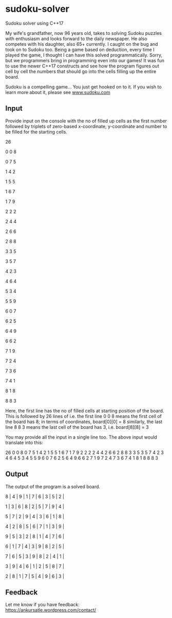 # sudoku-solver
Sudoku solver using C++17

My wife's grandfather, now 96 years old, takes to solving Sudoku puzzles with enthusiasm and looks forward to the daily newspaper. He also competes with his daughter, also 65+ currently. I caught on the bug and took on to Sudoku too. Being a game based on deduction, every time I played the game, I thought I can have this solved programmatically. Sorry, but we programmers bring in programming even into our games! It was fun to use the newer C++17 constructs and see how the program figures out cell by cell the numbers that should go into the cells filling up the entire board. 

Sudoku is a compelling game... You just get hooked on to it. If you wish to learn more about it, please see www.sudoku.com 

## Input
Provide input on the console with the no of filled up cells as the first number followed by triplets of zero-based x-coordinate, y-coordinate and number to be filled for the starting cells. 

26

0 0 8

0 7 5

1 4 2

1 5 5

1 6 7

1 7 9

2 2 2

2 4 4

2 6 6

2 8 8

3 3 5

3 5 7

4 2 3

4 6 4

5 3 4

5 5 9

6 0 7

6 2 5

6 4 9

6 6 2

7 1 9

7 2 4

7 3 6

7 4 1

8 1 8

8 8 3

Here, the first line has the no of filled cells at starting position of the board. 
This is followed by 26 lines of <x-coordinate> <y-coordinate> <value>
  i.e. the first line 0 0 8 means the first cell of the board has 8; in terms of coordinates, board[0][0] = 8
  similarly, the last line 8 8 3 means the last cell of the board has 3, i.e. board[8][8] = 3

You may provide all the input in a single line too. 
The above input would translate into this: 

26
0 0 8
0 7 5
1 4 2
1 5 5
1 6 7
1 7 9
2 2 2
2 4 4
2 6 6
2 8 8
3 3 5
3 5 7
4 2 3
4 6 4
5 3 4
5 5 9
6 0 7
6 2 5
6 4 9
6 6 2
7 1 9
7 2 4
7 3 6
7 4 1
8 1 8
8 8 3

## Output
The output of the program is a solved board. 

 8 | 4 | 9 | 1 | 7 | 6 | 3 | 5 | 2 |
 
 1 | 3 | 6 | 8 | 2 | 5 | 7 | 9 | 4 |
 
 5 | 7 | 2 | 9 | 4 | 3 | 6 | 1 | 8 |
 
 4 | 2 | 8 | 5 | 6 | 7 | 1 | 3 | 9 |
 
 9 | 5 | 3 | 2 | 8 | 1 | 4 | 7 | 6 |
 
 6 | 1 | 7 | 4 | 3 | 9 | 8 | 2 | 5 |
 
 7 | 6 | 5 | 3 | 9 | 8 | 2 | 4 | 1 |
 
 3 | 9 | 4 | 6 | 1 | 2 | 5 | 8 | 7 |
 
 2 | 8 | 1 | 7 | 5 | 4 | 9 | 6 | 3 |

## Feedback
Let me know if you have feedback: https://ankursatle.wordpress.com/contact/
